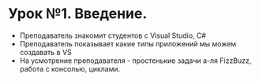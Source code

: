 # Урок №1. Введение.

* Преподаватель знакомит студентов с Visual Studio, C#
* Преподаватель показывает какие типы приложений мы можем создавать в VS
* На усмотрение преподавателя - простенькие задачи а-ля FizzBuzz, работа с консолью, циклами. 
